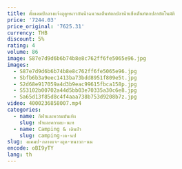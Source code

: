 ```yaml
---
title: ตั้งแคมป์กลางแจ้งฤดูหนาวกันน้ําฉนวนเต็นท์ตกปลาน้ําแข็งเต็นท์ตกปลาอัตโนมัติ
price: '7244.03'
price_original: '7625.31'
currency: THB
discount: 5%
rating: 4
volume: 86
image: S87e7d9d6b6b74b8e8c762ff6fe5065e96.jpg
images:
  - S87e7d9d6b6b74b8e8c762ff6fe5065e96.jpg
  - Sbfb6b3a9eec1413ba73bdd8951f809e5t.jpg
  - S2d68e917059a4d3b9eac99615fbca158p.jpg
  - S53102b00702a44d5bb03e70335a30c6e8.jpg
  - Sa65d13f85d8c4f4aaa738b753d9208b7z.jpg
video: 4000236858007.mp4
categories:
  - name: กีฬาและความบันเทิง
    slug: ฬาและความบ-นเท
  - name: Camping & เดินป่า
    slug: camping-เด-นป
slug: งแคมป-กลางแจ-งฤด-หนาวก-นน
encode: oBI9yTY
lang: th
---
```

  